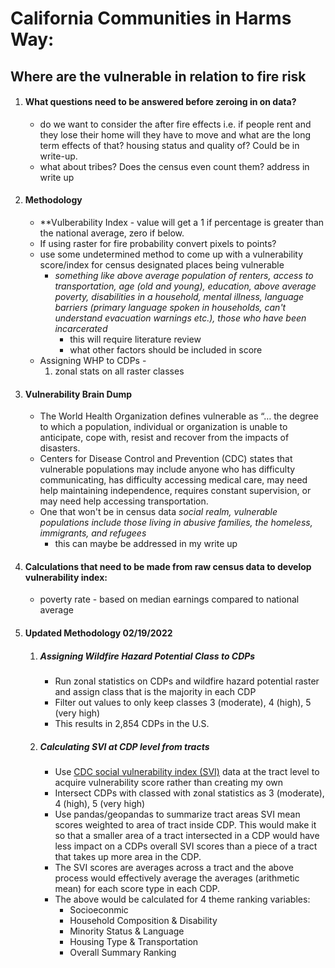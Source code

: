 # California Communities in Harms Way:
## **Where are the vulnerable in relation to fire risk**  

1. #### What questions need to be answered before zeroing in on data?
    - do we want to consider the after fire effects i.e. if people rent and they lose their home will they have to move and what are the long term effects of that? housing status and quality of? Could be in write-up.
    - what about tribes? Does the census even count them? address in write up

2. #### Methodology
     - **Vulberability Index - value will get a 1 if percentage is greater than the national average, zero if below.
     - If using raster for fire probability convert pixels to points?
     - use some undetermined method to come up with a vulnerability score/index for census designated places being vulnerable
        - *something like above average population of renters, access to transportation, age \(old and young\), education, above average poverty, disabilities in a household, mental illness, language barriers \(primary language spoken in households, can't understand evacuation warnings etc.\), those who have been incarcerated*
            - this will require literature review  
            - what other factors should be included in score 
    - Assigning WHP to CDPs - 
         1. zonal stats on all raster classes
         

2. #### Vulnerability Brain Dump
      - The World Health Organization defines vulnerable as “… the degree to which a population, individual or organization is unable to anticipate, cope with, resist and recover from the impacts of disasters.
      -  Centers for Disease Control and Prevention (CDC) states that vulnerable populations may include anyone who has difficulty communicating, has difficulty accessing medical care, may need help maintaining independence, requires constant supervision, or may need help accessing transportation.
      - One that won't be in census data *social realm, vulnerable populations include those living in abusive families, the homeless, immigrants, and refugees*
        - this can maybe be addressed in my write up
3. #### Calculations that need to be made from raw census data to develop vulnerability index: 
      - poverty rate  - based on median earnings compared to national average

4. #### Updated Methodology 02/19/2022  
    
    1. ##### Assigning Wildfire Hazard Potential Class to CDPs
        - Run zonal statistics on CDPs and wildfire hazard potential raster and assign class that is the majority in each CDP
        - Filter out values to only keep classes 3 (moderate), 4 (high), 5 (very high) 
        - This results in 2,854 CDPs in the U.S.  

    2. ##### Calculating SVI at CDP level from tracts  
        - Use [CDC social vulnerability index (SVI)](https://www.atsdr.cdc.gov/placeandhealth/svi/documentation/SVI_documentation_2018.html) data at the tract level to acquire vulnerability score rather than  creating my own
        - Intersect CDPs with classed with zonal statistics as 3 (moderate), 4 (high), 5 (very high) 
        - Use pandas/geopandas to summarize tract areas SVI mean scores weighted to area of tract inside CDP. This would make it so that a smaller area of a tract intersected in a CDP would have less impact on a CDPs overall SVI scores than a piece of a tract that takes up more area in the CDP. 
        - The SVI scores are averages across a tract and the above process would effectively average the averages (arithmetic mean) for each score type in each CDP.
        - The above would be calculated for 4 theme ranking variables:
            - Socioeconmic
            - Household Composition & Disability
            - Minority Status & Language
            - Housing Type & Transportation
            - Overall Summary Ranking



